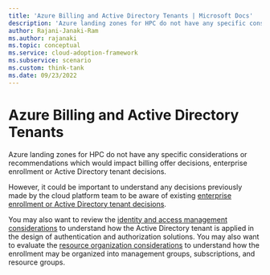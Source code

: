 ```yaml
---
title: 'Azure Billing and Active Directory Tenants | Microsoft Docs'
description: 'Azure landing zones for HPC do not have any specific considerations or recommendations which would impact billing offer decisions, enterprise enrollment or Active Directory tenant decisions.'
author: Rajani-Janaki-Ram
ms.author: rajanaki
ms.topic: conceptual
ms.service: cloud-adoption-framework
ms.subservice: scenario
ms.custom: think-tank
ms.date: 09/23/2022
---
```


# Azure Billing and Active Directory Tenants

Azure landing zones for HPC do not have any specific considerations or recommendations which would impact billing offer decisions, enterprise enrollment or Active Directory tenant decisions.

However, it could be important to understand any decisions previously made by the cloud platform team to be aware of existing [enterprise enrollment or Active Directory tenant decisions](/azure/cloud-adoption-framework/ready/landing-zone/design-area/azure-billing-ad-tenant).

You may also want to review the [identity and access management considerations](/azure/cloud-adoption-framework/scenarios/sap/eslz-identity-and-access-management) to understand how the Active Directory tenant is applied in the design of authentication and authorization solutions. You may also want to evaluate the [resource organization considerations](/azure/cloud-adoption-framework/scenarios/sap/eslz-resource-organization) to understand how the enrollment may be organized into management groups, subscriptions, and resource groups.